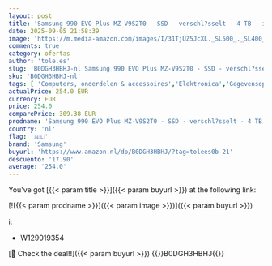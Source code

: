```yaml
---
layout: post
title: 'Samsung 990 EVO Plus MZ-V9S2T0 - SSD - verschl?sselt - 4 TB - intern - M.2 2280 - PCIe 5.0 x2  NVMe '
date: 2025-09-05 21:58:39
image: 'https://m.media-amazon.com/images/I/31TjUZ5JcXL._SL500_._SL400_.jpg'
comments: true
category: ofertas
author: 'tole.es'
slug: 'B0DGH3HBHJ-nl Samsung 990 EVO Plus MZ-V9S2T0 - SSD - verschl?sselt - 4...'
sku: 'B0DGH3HBHJ-nl'
tags: [ 'Computers, onderdelen & accessoires','Elektronica','Gegevensopslag','Interne SSDs','Interne dataopslag','samsung','🇳🇱', ]
actualPrice: 254.0 EUR
currency: EUR
price: 254.0
comparePrice: 309.38 EUR
prodname: 'Samsung 990 EVO Plus MZ-V9S2T0 - SSD - verschl?sselt - 4 TB - intern - M.2 2280 - PCIe 5.0 x2  NVMe '
country: 'nl'
flag: '🇳🇱'
brand: 'Samsung'
buyurl: 'https://www.amazon.nl/dp/B0DGH3HBHJ/?tag=tolees0b-21'
descuento: '17.90'
average: '254.0'
---
```


You've got [{{< param title >}}]({{< param buyurl >}}) at the following link:

[![{{< param prodname >}}]({{< param image >}})]({{< param buyurl >}})

ℹ️:

- W129019354

[🛒 Check the deal!!]({{< param buyurl >}})
{{<world>}}B0DGH3HBHJ{{</world>}}
